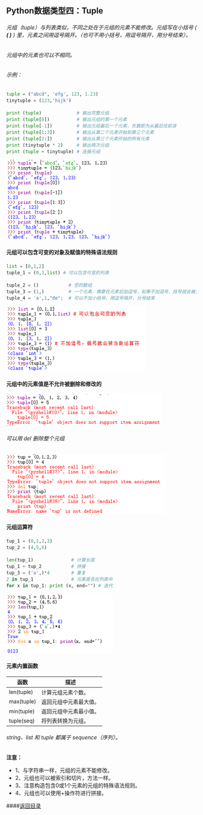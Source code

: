 ## Python数据类型四：Tuple

###### 元组（tuple）与列表类似，不同之处在于元组的元素不能修改。元组写在小括号 ( **( )** ) 里，元素之间用逗号隔开。（也可不用小括号，用逗号隔开，用分号结束）。

###### 元组中的元素也可以不相同。

###### 示例：

```python
tuple = ("abcd", 'efg', 123, 1.23)
tinytuple = (123,'hijk')

print (tuple)             # 输出完整元组
print (tuple[0])          # 输出元组的第一个元素
print (tuple[-1])         # 输出元组最后一个元素，负数即为从最后往前读
print (tuple[1:3])        # 输出从第二个元素开始到第三个元素
print (tuple[2:])         # 输出从第三个元素开始的所有元素
print (tinytuple * 2)     # 输出两次元组
print (tuple + tinytuple) # 连接元组
```

![Tuple](https://github.com/yrylalala/Python-Learning/blob/master/pic/Tuple/Tuple1.png?raw=true)



#### 元组可以包含可变的对象及赋值的特殊语法规则

```python
list = [0,1,2]
tuple_1 = (0,1,list) # 可以包含可变的列表

tuple_2 = ()           # 空的数组
tuple_3 = (1,)		   # 一个元素，需要在元素后加逗号，如果不加逗号，括号就会被当做运算符
tuple_4 = 'a',1,"de";  # 可以不加小括号，用逗号隔开，分号结束
```

![Tuple](https://github.com/yrylalala/Python-Learning/blob/master/pic/Tuple/Tuple3.png?raw=true)



#### 元组中的元素值是不允许被删除和修改的

![Tuple2.png](https://github.com/yrylalala/Python-Learning/blob/master/pic/Tuple/Tuple2.png?raw=true)

###### 可以用 del 删除整个元组

![Tuple4](https://github.com/yrylalala/Python-Learning/blob/master/pic/Tuple/Tuple4.png?raw=true)

#### 元组运算符

```python
tup_1 = (0,1,2,3)
tup_2 = (4,5,6)

len(tup_1)   			# 计算长度
tup_1 + tup_2 		    # 拼接
tup_3 = ('a',)*4 		# 重复
2 in tup_1     		    # 元素是否在列表中
for x in tup_1: print (x, end="") # 迭代
```

![Tuple5](https://github.com/yrylalala/Python-Learning/blob/master/pic/Tuple/Tuple5.png?raw=true)



#### 元素内置函数

| 函数         | 描述          |
| ---------- | ----------- |
| len(tuple) | 计算元组元素个数。   |
| max(tuple) | 返回元组中元素最大值。 |
| min(tuple) | 返回元组中元素最小值。 |
| tuple(seq) | 将列表转换为元组。   |



###### string、list 和 tuple 都属于 sequence（序列）。

**注意：**

- 1、与字符串一样，元组的元素不能修改。
- 2、元组也可以被索引和切片，方法一样。
- 3、注意构造包含0或1个元素的元组的特殊语法规则。
- 4、元组也可以使用+操作符进行拼接。

####[返回目录](https://yrylalala.github.io/Python-Learning/)
